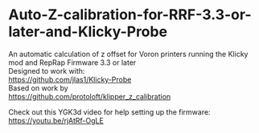 # Auto-Z-calibration-for-RRF-3.3-or-later-and-Klicky-Probe
An automatic calculation of z offset for Voron printers running the Klicky mod and RepRap Firmware 3.3 or later
<br>
Designed to work with:<br>
https://github.com/jlas1/Klicky-Probe<br>
Based on work by<br>
https://github.com/protoloft/klipper_z_calibration

Check out this YGK3d video for help setting up the firmware: https://youtu.be/rjAtRf-OgLE
